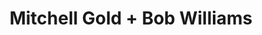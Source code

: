 ---
title: "Mitchell Gold + Bob Williams"
url: /washington/mitchell-gold-bob-williams/
shop: interior decoration
---